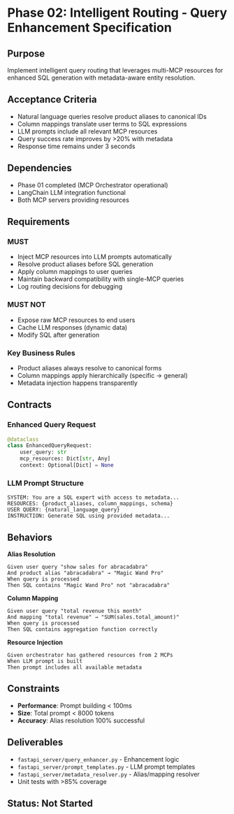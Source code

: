 # Phase 02: Intelligent Routing - Query Enhancement Specification

## Purpose
Implement intelligent query routing that leverages multi-MCP resources for enhanced SQL generation with metadata-aware entity resolution.

## Acceptance Criteria
- Natural language queries resolve product aliases to canonical IDs
- Column mappings translate user terms to SQL expressions
- LLM prompts include all relevant MCP resources
- Query success rate improves by >20% with metadata
- Response time remains under 3 seconds

## Dependencies
- Phase 01 completed (MCP Orchestrator operational)
- LangChain LLM integration functional
- Both MCP servers providing resources

## Requirements

### MUST
- Inject MCP resources into LLM prompts automatically
- Resolve product aliases before SQL generation
- Apply column mappings to user queries
- Maintain backward compatibility with single-MCP queries
- Log routing decisions for debugging

### MUST NOT
- Expose raw MCP resources to end users
- Cache LLM responses (dynamic data)
- Modify SQL after generation

### Key Business Rules
- Product aliases always resolve to canonical forms
- Column mappings apply hierarchically (specific → general)
- Metadata injection happens transparently

## Contracts

### Enhanced Query Request
```python
@dataclass
class EnhancedQueryRequest:
    user_query: str
    mcp_resources: Dict[str, Any]
    context: Optional[Dict] = None
```

### LLM Prompt Structure
```
SYSTEM: You are a SQL expert with access to metadata...
RESOURCES: {product_aliases, column_mappings, schema}
USER QUERY: {natural_language_query}
INSTRUCTION: Generate SQL using provided metadata...
```

## Behaviors

**Alias Resolution**
```
Given user query "show sales for abracadabra"
And product alias "abracadabra" → "Magic Wand Pro" 
When query is processed
Then SQL contains "Magic Wand Pro" not "abracadabra"
```

**Column Mapping**
```
Given user query "total revenue this month"
And mapping "total revenue" → "SUM(sales.total_amount)"
When query is processed  
Then SQL contains aggregation function correctly
```

**Resource Injection**
```
Given orchestrator has gathered resources from 2 MCPs
When LLM prompt is built
Then prompt includes all available metadata
```

## Constraints
- **Performance**: Prompt building < 100ms
- **Size**: Total prompt < 8000 tokens
- **Accuracy**: Alias resolution 100% successful

## Deliverables
- `fastapi_server/query_enhancer.py` - Enhancement logic
- `fastapi_server/prompt_templates.py` - LLM prompt templates
- `fastapi_server/metadata_resolver.py` - Alias/mapping resolver
- Unit tests with >85% coverage

## Status: Not Started
